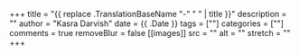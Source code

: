 +++
title = "{{ replace .TranslationBaseName "-" " " | title }}"
description = ""
author = "Kasra Darvish"
date = {{ .Date }}
tags = [""]
categories = [""]
comments = true
removeBlur = false
[[images]]
  src = ""
  alt = ""
  stretch = ""
+++
